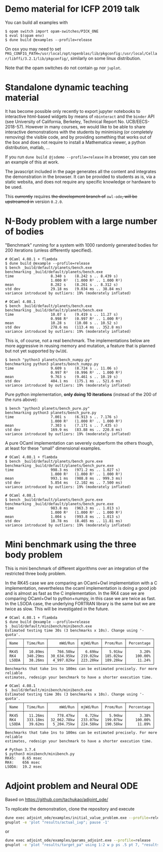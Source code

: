 # Demo material for ICFP 2019 talk

You can build all examples with
```
$ opam switch import opam-switches/PICK_ONE
$ eval $(opam env)
$ dune build @examples --profile=release
```

On osx you may need to set `PKG_CONFIG_PATH=/usr/local/opt/openblas/lib/pkgconfig:/usr/local/Cellar/libffi/3.2.1/lib/pkgconfig/`, similarly on some linux distribution.

Note that the opam switches do not contain `gp` nor `juplot`.


# Standalone dynamic teaching material

It has become possible only recently to export jupyter notebooks to interactive html-based widgets by means of `nbinteract` and the `binder` API (see University of California, Berkeley, Technical Report No. UCB/EECS-2018-57).
However in many courses, we would like to be able to share interactive demonstrations with the students by minimising (or completely removing) the visible code, and by providing something that works out of the box and does not require to install a Mathematica viewer, a python distribution, matlab, ...

If you run `dune build @jsdemo --profile=release` in a browser, you can see an example of this at work.

The javascript included in the page generates all the content and integrates the demonstration in the browser.
It can be provided to students as is, via a static websita, and does not require any specific knowledge or hardware to be used.

This ~~currently~~ requires ~~the development branch of~~ `owl-ode`~~, will be upstreamed in~~ version `0.2.0`.


# N-Body problem with a large number of bodies

"Benchmark" running for a system with 1000 randomly generated bodies for 200 iterations (unless differently specified).

```
# OCaml 4.08.1 + flambda
$ dune build @example --profile=release
$ bench _build/default/planets/bench.exe
benchmarking _build/default/planets/bench.exe
time                 8.340 s    (8.242 s .. 8.439 s)
                     1.000 R²   (1.000 R² .. 1.000 R²)
mean                 8.282 s    (8.261 s .. 8.312 s)
std dev              29.18 ms   (9.034 ms .. 38.84 ms)
variance introduced by outliers: 19% (moderately inflated)

# OCaml 4.08.1
$ bench _build/default/planets/bench.exe
benchmarking _build/default/planets/bench.exe
time                 10.07 s    (9.419 s .. 11.27 s)
                     0.998 R²   (0.997 R² .. 1.000 R²)
mean                 10.28 s    (10.08 s .. 10.52 s)
std dev              278.6 ms   (113.4 ms .. 352.8 ms)
variance introduced by outliers: 19% (moderately inflated)
```

This is, of course, not a real benchmark. The implementations below are more aggressive in reusing memory and mutation, a feature that is planned but not yet supported by `OwlDE`.

```
$ bench "python3 planets/bench_numpy.py"
benchmarking python3 planets/bench_numpy.py
time                 9.609 s    (8.724 s .. 11.06 s)
                     0.997 R²   (0.996 R² .. 1.000 R²)
mean                 9.763 s    (9.461 s .. 10.19 s)
std dev              404.1 ms   (175.1 ms .. 521.6 ms)
variance introduced by outliers: 19% (moderately inflated)
```

Pure python implementation, **only doing 10 iterations** (instead of the 200 of the runs above):
```
$ bench "python3 planets/bench_pure.py"
benchmarking python3 planets/bench_pure.py
time                 7.001 s    (6.913 s .. 7.176 s)
                     1.000 R²   (1.000 R² .. 1.000 R²)
mean                 7.303 s    (7.171 s .. 7.435 s)
std dev              169.9 ms   (83.88 ms .. 220.8 ms)
variance introduced by outliers: 19% (moderately inflated)
```

A pure OCaml implementation can severely outperform the others though, at least for these "small" dimensional examples.
```
# OCaml 4.08.1 + flambda
$ bench _build/default/planets/bench_pure.exe
benchmarking _build/default/planets/bench_pure.exe
time                 998.3 ms   (971.2 ms .. 1.027 s)
                     1.000 R²   (1.000 R² .. 1.000 R²)
mean                 993.1 ms   (988.8 ms .. 999.3 ms)
std dev              5.854 ms   (2.102 ms .. 7.500 ms)
variance introduced by outliers: 19% (moderately inflated)

# OCaml 4.08.1
$ bench _build/default/planets/bench_pure.exe
benchmarking _build/default/planets/bench_pure.exe
time                 983.8 ms   (963.3 ms .. 1.013 s)
                     1.000 R²   (1.000 R² .. 1.000 R²)
mean                 1.004 s    (993.8 ms .. 1.013 s)
std dev              10.78 ms   (8.465 ms .. 11.81 ms)
variance introduced by outliers: 19% (moderately inflated)
```

# Mini benchmark using the three body problem

This is mini benchmark of different algorithms over an integration of the restricted three body problem.

In the RK45 case we are comparing an OCaml+Owl implementation with a C implementation, nevertheless the ocaml implementation is doing a good job and is almost as fast as the C implementation.
In the RK4 case we are comparing OCaml+Owl to python+numpy, in this case we are twice as fast.
In the LSODA case, the underlying FORTRAN library is the same but we are twice as slow. This will be investigated in the future.

``` 
# OCaml 4.08.1 + flambda
$ dune build @example --profile=release
$ _build/default/minibench/minibench.exe 
Estimated testing time 30s (3 benchmarks x 10s). Change using '-quota'.
┌───────┬──────────┬─────────────┬──────────┬──────────┬────────────┐
│ Name  │ Time/Run │     mWd/Run │ mjWd/Run │ Prom/Run │ Percentage │
├───────┼──────────┼─────────────┼──────────┼──────────┼────────────┤
│ RK45  │  10.89ms │    766.50kw │   6.69kw │   5.91kw │      3.20% │
│ RK4   │ 340.29ms │ 30_634.95kw │ 219.02kw │ 185.02kw │    100.00% │
│ LSODA │  38.26ms │  4_997.82kw │ 223.20kw │ 189.20kw │     11.24% │
└───────┴──────────┴─────────────┴──────────┴──────────┴────────────┘
Benchmarks that take 1ns to 100ms can be estimated precisely. For more reliable 
estimates, redesign your benchmark to have a shorter execution time.

# OCaml 4.08.1
$ _build/default/minibench/minibench.exe
Estimated testing time 30s (3 benchmarks x 10s). Change using '-quota'.
┌───────┬──────────┬─────────────┬──────────┬──────────┬────────────┐
│ Name  │ Time/Run │     mWd/Run │ mjWd/Run │ Prom/Run │ Percentage │
├───────┼──────────┼─────────────┼──────────┼──────────┼────────────┤
│ RK45  │  11.26ms │    778.47kw │   6.72kw │   5.94kw │      3.38% │
│ RK4   │ 333.18ms │ 32_062.78kw │ 233.07kw │ 199.07kw │    100.00% │
│ LSODA │  39.62ms │  5_204.75kw │ 224.58kw │ 190.58kw │     11.89% │
└───────┴──────────┴─────────────┴──────────┴──────────┴────────────┘
Benchmarks that take 1ns to 100ms can be estimated precisely. For more reliable 
estimates, redesign your benchmark to have a shorter execution time.

# Python 3.7.4
$ python3 minibench/minibench.py
RK45:	8.65 msec
RK4:	656 msec
LSODA:	19.2 msec
```

# Adjoint problem and Neural ODE

Based on https://github.com/tachukao/adjoint_ode/

To replicate the demonstration, clone the repository and execute
```sh
dune exec adjoint_ode/examples/initial_value_problem.exe --profile=release
gnuplot -e 'plot "results/actual_ivp"; pause -1'
```
or
```sh
dune exec adjoint_ode/examples/params_adjoint.exe --profile=release 
gnuplot -e 'plot "results/target_pa" using 1:2 w p ps .5 pt 7, "results/target_pa" using 1:3 w p ps .5 pt 7, "results/actual_pa" using 1:2 w p ps 1 pt 1, "results/actual_pa" using 1:3 w p ps 1 pt 1; pause -1'
```
